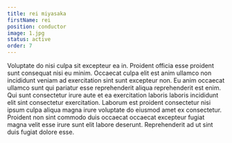 ```yaml
---
title: rei miyasaka
firstName: rei
position: conductor
image: 1.jpg
status: active
order: 7
---
```

Voluptate do nisi culpa sit excepteur ea in. Proident officia esse proident sunt consequat nisi eu minim. Occaecat culpa elit est anim ullamco non incididunt veniam ad exercitation sint sunt excepteur non. Eu anim occaecat ullamco sunt qui pariatur esse reprehenderit aliqua reprehenderit est enim. Qui sunt consectetur irure aute et ea exercitation laboris laboris incididunt elit sint consectetur exercitation. Laborum est proident consectetur nisi ipsum culpa aliqua magna irure voluptate do eiusmod amet ex consectetur. Proident non sint commodo duis occaecat occaecat excepteur fugiat magna velit esse irure sunt elit labore deserunt. Reprehenderit ad ut sint duis fugiat dolore esse.
